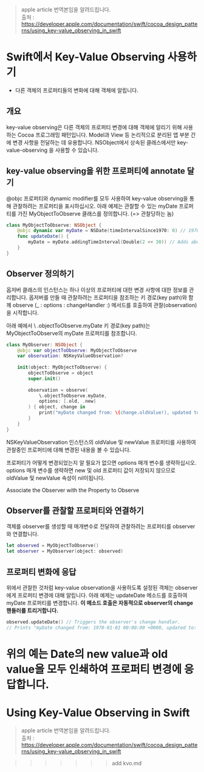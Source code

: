 > apple article 번역본임을 알려드립니다. 
<br>출처 : <https://developer.apple.com/documentation/swift/cocoa_design_patterns/using_key-value_observing_in_swift>

# Swift에서 Key-Value Observing 사용하기

* 다른 객체의 프로퍼티들의 변화에 대해 객체에 알립니다.  

## 개요

key-value observing은 다른 객체의 프로퍼티 변경에 대해 객체에 알리기 위해 사용하는 Cocoa 프로그래밍 패턴입니다. 
Model과 View 등 논리적으로 분리된 앱 부분 간에 변경 사항을 전달하는 데 유용합니다. NSObject에서 상속된 클래스에서만 key-value-observing 을 사용할 수 있습니다.

## key-value observing을 위한 프로퍼티에 annotate 달기

@objc 프로퍼티와 dynamic modifier를 모두 사용하여 key-value observing을 통해 관찰하려는 프로퍼티을 표시하십시오. 
아래 예제는 관찰할 수 있는 myDate 프로퍼티를 가진 MyObjectToObserve 클래스를 정의합니다. (=> 관찰당하는 놈)

```swift
class MyObjectToObserve: NSObject {
    @objc dynamic var myDate = NSDate(timeIntervalSince1970: 0) // 1970
    func updateDate() {
        myDate = myDate.addingTimeInterval(Double(2 << 30)) // Adds about 68 years.
    }
}
```

## Observer 정의하기 

옵저버 클래스의 인스턴스는 하나 이상의 프로퍼티에 대한 변경 사항에 대한 정보를 관리합니다.
옵저버를 만들 때 관찰하려는 프로퍼티을 참조하는 키 경로(key path)와 함께 observe (_ : options : changeHandler :) 메서드를 호출하여 관찰(observation)을 시작합니다.

아래 예에서 \ .objectToObserve.myDate 키 경로(key path)는 MyObjectToObserve의 myDate 프로퍼티를 참조합니다.

```swift
class MyObserver: NSObject {
    @objc var objectToObserve: MyObjectToObserve
    var observation: NSKeyValueObservation?
    
    init(object: MyObjectToObserve) {
        objectToObserve = object
        super.init()
        
        observation = observe(
            \.objectToObserve.myDate,
            options: [.old, .new]
        ) { object, change in
            print("myDate changed from: \(change.oldValue!), updated to: \(change.newValue!)")
        }
    }
}
```

NSKeyValueObservation 인스턴스의 oldValue 및 newValue 프로퍼티를 사용하여 관찰중인 프로퍼티에 대해 변경된 내용을 볼 수 있습니다.

프로퍼티가 어떻게 변경되었는지 알 필요가 없으면 options 매개 변수를 생략하십시오. options 매개 변수를 생략하면 new 및 old 프로퍼티 값이 저장되지 않으므로 oldValue 및 newValue 속성이 nil이됩니다.


Associate the Observer with the Property to Observe

## Observer를 관찰할 프로퍼티와 연결하기 

객체를 observer를 생성할 때 매개변수로 전달하여 관찰하려는 프로퍼티를 observer와 연결합니다.

```swift
let observed = MyObjectToObserve()
let observer = MyObserver(object: observed)
```

## 프로퍼티 변화에 응답 

위에서 관찰한 것처럼 key-value observation을 사용하도록 설정된 객체는 observer에게 프로퍼티 변경에 대해 알립니다. 
아래 예제는 updateDate 메소드를 호출하여 myDate 프로퍼티를 변경합니다. 
**이 메소드 호출은 자동적으로 observer의 change 핸들러를 트리거합니다.**

```swift
observed.updateDate() // Triggers the observer's change handler.
// Prints "myDate changed from: 1970-01-01 00:00:00 +0000, updated to: 2038-01-19 03:14:08 +0000"
```

위의 예는 Date의 new value과 old value을 모두 인쇄하여 프로퍼티 변경에 응답합니다.
=======
# Using Key-Value Observing in Swift

> apple article 번역본임을 알려드립니다. 
<br>출처 : <https://developer.apple.com/documentation/swift/cocoa_design_patterns/using_key-value_observing_in_swift>
  
>>>>>>> add kvo.md
